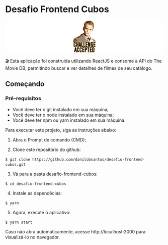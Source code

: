 # Desafio Frontend Cubos

![Screenshot 1](screenshot.png)

🎬 Esta aplicação foi construida utilizando ReactJS e consome a API do The Movie DB,
permitindo buscar e ver detalhes de filmes de seu catálogo.

## Começando

### Pré-requisitos

* Você deve ter o git instalado em sua máquina;
* Você deve ter o node instalado em sua máquina;
* Você deve ter npm ou yarn instalado em sua máquina.

Para executar este projeto, siga as instruções abaixo:

1. Abra o Prompt de comando (CMD);

2. Clone este repositório do github:

```
$ git clone https://github.com/danilobsantos/desafio-frontend-cubos.git
```

3. Vá para a pasta desafio-frontend-cubos:

```
$ cd desafio-frontend-cubos
```

4. Instale as dependêcias:

```
$ yarn
```

5. Agora, execute o aplicativo:

```
$ yarn start
```

Caso não abra automaticamente, acesse http://localhost:3000 para visualizá-lo no navegador.
